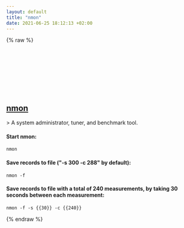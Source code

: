 ```yaml
---
layout: default
title: "nmon"
date: 2021-06-25 18:12:13 +02:00
---
```

{% raw %}
<h2 id="nmon">
  <a href="/en/linux/nmon.html">nmon</a> <a href="#nmon"><svg class="icon">
    <use href="/assets/images/unicode_sprite.svg#link" />
  </svg></a>
</h2>
> A system administrator, tuner, and benchmark tool.

#### Start nmon:
```shell
nmon
```
#### Save records to file ("-s 300 -c 288" by default):
```shell
nmon -f
```
#### Save records to file with a total of 240 measurements, by taking 30 seconds between each measurement:
```shell
nmon -f -s {{30}} -c {{240}}
```
{% endraw %}